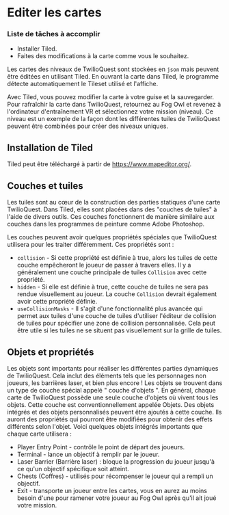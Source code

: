 # Editer les cartes

<div class="aside">
<h3>Liste de tâches à accomplir</h3>
<ul>
  <li>Installer Tiled.</li>
  <li>Faites des modifications à la carte comme vous le souhaitez.</li>
</ul>
</div>

Les cartes des niveaux de TwilioQuest sont stockées en `json` mais peuvent être éditées en utilisant Tiled. En ouvrant la carte dans Tiled, le programme détecte automatiquement le Tileset utilisé et l'affiche.

Avec Tiled, vous pouvez modifier la carte à votre guise et la sauvegarder. Pour rafraîchir la carte dans TwilioQuest, retournez au Fog Owl et revenez à l'ordinateur d'entraînement VR et sélectionnez votre mission (niveau). Ce niveau est un exemple de la façon dont les différentes tuiles de TwilioQuest peuvent être combinées pour créer des niveaux uniques.

## Installation de Tiled

Tiled peut être téléchargé à partir de https://www.mapeditor.org/.

## Couches et tuiles

Les tuiles sont au cœur de la construction des parties statiques d'une carte TwilioQuest. Dans Tiled, elles sont placées dans des "couches de tuiles" à l'aide de divers outils. Ces couches fonctionnent de manière similaire aux couches dans les programmes de peinture comme Adobe Photoshop.

Les couches peuvent avoir quelques propriétés spéciales que TwilioQuest utilisera pour les traiter différemment. Ces propriétés sont :

* `collision` - Si cette propriété est définie à true, alors les tuiles de cette couche empêcheront le joueur de passer à travers elles. Il y a généralement une couche principale de tuiles `Collision` avec cette propriété.
* `hidden` - Si elle est définie à true, cette couche de tuiles ne sera pas rendue visuellement au joueur. La couche `Collision` devrait également avoir cette propriété définie.
* `useCollisionMasks` - Il s'agit d'une fonctionnalité plus avancée qui permet aux tuiles d'une couche de tuiles d'utiliser l'éditeur de collision de tuiles pour spécifier une zone de collision personnalisée. Cela peut être utile si les tuiles ne se situent pas visuellement sur la grille de tuiles.

## Objets et propriétés

Les objets sont importants pour réaliser les différentes parties dynamiques de TwilioQuest. Cela inclut des éléments tels que les personnages non joueurs, les barrières laser, et bien plus encore !
Les objets se trouvent dans un type de couche spécial appelé " couche d'objets ". En général, chaque carte de TwilioQuest possède une seule couche d'objets où vivent tous les objets. Cette couche est conventionnellement appelée Objets.
Des objets intégrés et des objets personnalisés peuvent être ajoutés à cette couche. Ils auront des propriétés qui pourront être modifiées pour obtenir des effets différents selon l'objet.
Voici quelques objets intégrés importants que chaque carte utilisera :

* Player Entry Point - contrôle le point de départ des joueurs.
* Terminal - lance un objectif à remplir par le joueur.
* Laser Barrier (Barrière laser) : bloque la progression du joueur jusqu'à ce qu'un objectif spécifique soit atteint.
* Chests (Coffres)  - utilisés pour récompenser le joueur qui a rempli un objectif.
* Exit - transporte un joueur entre les cartes, vous en aurez au moins besoin d'une pour ramener votre joueur au Fog Owl après qu'il ait joué votre mission.
